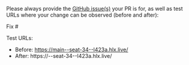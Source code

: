 Please always provide the [GitHub issue(s)](../issues) your PR is for, as well as test URLs where your change can be observed (before and after):

Fix #<gh-issue-id>

Test URLs:
- Before: https://main--seat-34--l423a.hlx.live/
- After: https://<branch>--seat-34--l423a.hlx.live/
